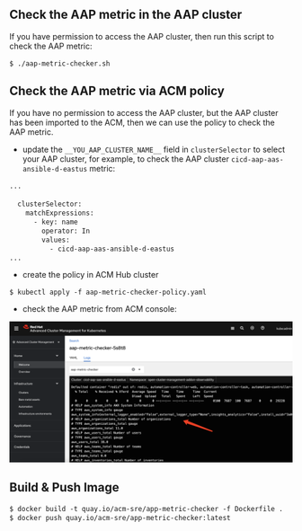 ## Check the AAP metric in the AAP cluster

If you have permission to access the AAP cluster, then run this script to check the AAP metric:

```
$ ./aap-metric-checker.sh
```

## Check the AAP metric via ACM policy

If you have no permission to access the AAP cluster, but the AAP cluster has been imported to the ACM, then we can use the policy to check the AAP metric.

- update the `__YOU_AAP_CLUSTER_NAME__` field in `clusterSelector` to select your AAP cluster, for example, to check the AAP cluster `cicd-aap-aas-ansible-d-eastus` metric:

```
...

  clusterSelector:
    matchExpressions:
      - key: name
        operator: In
        values:
          - cicd-aap-aas-ansible-d-eastus
...

```

- create the policy in ACM Hub cluster

```
$ kubectl apply -f aap-metric-checker-policy.yaml
```

- check the AAP metric from ACM console:

![](/images/aap-metrics.png)


## Build & Push Image

```
$ docker build -t quay.io/acm-sre/app-metric-checker -f Dockerfile .
$ docker push quay.io/acm-sre/app-metric-checker:latest
```
